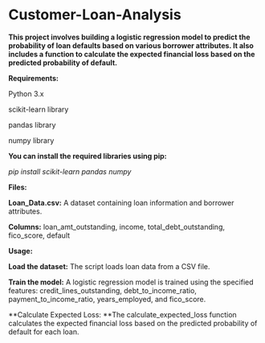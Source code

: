 # Customer-Loan-Analysis
**This project involves building a logistic regression model to predict the probability of loan defaults based on various borrower attributes. It also includes a function to calculate the expected financial loss based on the predicted probability of default.**

**Requirements:**

Python 3.x

scikit-learn library

pandas library

numpy library

**You can install the required libraries using pip:**

_pip install scikit-learn pandas numpy_

**Files:**

**Loan_Data.csv:** A dataset containing loan information and borrower attributes.

**Columns:** loan_amt_outstanding, income, total_debt_outstanding, fico_score, default

**Usage:**

**Load the dataset:** The script loads loan data from a CSV file.

**Train the model:** A logistic regression model is trained using the specified features: credit_lines_outstanding, debt_to_income_ratio, payment_to_income_ratio, years_employed, and fico_score.

**Calculate Expected Loss: **The calculate_expected_loss function calculates the expected financial loss based on the predicted probability of default for each loan.
